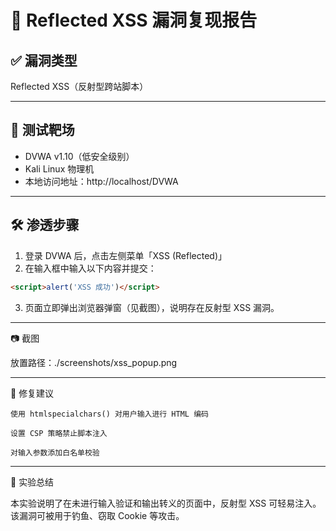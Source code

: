 # 🎯 Reflected XSS 漏洞复现报告

## ✅ 漏洞类型

Reflected XSS（反射型跨站脚本）

---

## 🧪 测试靶场

- DVWA v1.10（低安全级别）
- Kali Linux 物理机
- 本地访问地址：http://localhost/DVWA

---

## 🛠️ 渗透步骤

1. 登录 DVWA 后，点击左侧菜单「XSS (Reflected)」
2. 在输入框中输入以下内容并提交：

```html
<script>alert('XSS 成功')</script>
```
3. 页面立即弹出浏览器弹窗（见截图），说明存在反射型 XSS 漏洞。

---

📷 截图

放置路径：./screenshots/xss_popup.png

---

🔧 修复建议

    使用 htmlspecialchars() 对用户输入进行 HTML 编码

    设置 CSP 策略禁止脚本注入

    对输入参数添加白名单校验

---

📌 实验总结

本实验说明了在未进行输入验证和输出转义的页面中，反射型 XSS 可轻易注入。该漏洞可被用于钓鱼、窃取 Cookie 等攻击。

